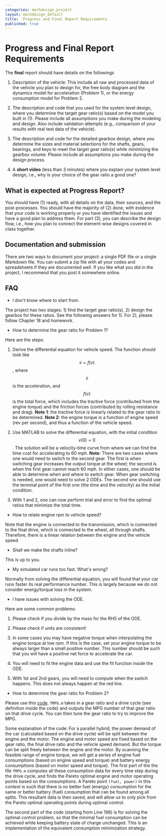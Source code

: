 ```yaml
---
categories: mechdesign_project
layout: mechdesign_default
title:  Progress and Final Report Requirements
published: true
---
```

<style TYPE="text/css">
code.has-jax {font: inherit; font-size: 100%; background: inherit; border: inherit;}
</style>
<script type="text/x-mathjax-config">
MathJax.Hub.Config({
    tex2jax: {
        inlineMath: [['$','$'], ['\\(','\\)']],
        skipTags: ['script', 'noscript', 'style', 'textarea', 'pre'] // removed 'code' entry
    }
});
MathJax.Hub.Queue(function() {
    var all = MathJax.Hub.getAllJax(), i;
    for(i = 0; i < all.length; i += 1) {
        all[i].SourceElement().parentNode.className += ' has-jax';
    }
});
</script>
<script type="text/javascript" src="http://cdn.mathjax.org/mathjax/latest/MathJax.js?config=TeX-AMS-MML_HTMLorMML"></script>


# Progress and Final Report Requirements

The **final** report should have details on the followings

1. Description of the vehicle: This include all raw and processed data of the vehicle you 
plan to design for, the free body diagram and the dynamics model for acceleration (Problem 1), 
or the energy consumption model for Problem 2.

2. The description and code that you used for the system level design, where you determine the target
gear ratio(s) based on the model you built in (1). Please include all assumptions 
you make during the modeling and design. Also include validation attempts (e.g., comparison of 
your results with real test data of the vehicle).

3. The description and code for the detailed gearbox design, where you determine 
the sizes and material selections for the shafts, gears, bearings, and keys to meet 
the target gear ratio(s) while minimizing the gearbox volume. 
Please include all assumptions you make during the design process.

4. A **short video** (less than 3 minutes) where you explain your system level design, i.e., 
why is your choice of the gear ratio a good one?

## What is expected at Progress Report?

You should have (1) ready, with all details on the data, their sources, and the post-processes. 
You should have the majority of (2) done, with evidence that your code is working properly 
or you have identified the issues and have a good plan to address them. For part (3), 
you can describe the design flow, i.e., how you plan to connect the element-wise designs covered in
class together.

## Documentation and submission

There are two ways to document your project: a single PDF file or a single Markdown file. 
You can submit a zip file with all your codes and spreadsheets if they are documented well. 
If you like what you did in the project, I recommend that you post it somewhere online. 

## FAQ

* I don't know where to start from.

The project has two stages: 1) find the target gear ratio(s), 2) design the gearbox for these ratios.
See the following answers for 1). For 2), please follow Chapter 18 and homework.

* How to determine the gear ratio for Problem 1?

Here are the steps: 

1. Derive the differential equation for vehicle speed. The function should 
look like $$\dot{v} = f(v)$$, where $$\dot{v}$$ is the acceleration, and $$f(v)$$ is the total force,
which includes the tractive force (contributed from the engine torque) and the friction forces 
(contributed by rolling resistance and drag). **Note 1**: the tractive force is linearly related to 
the gear ratio to be determined. **Note 2**: the engine torque is a function of engine speed 
(rev per second), and thus a function of the vehicle speed.

2. Use MATLAB to solve the differential equation, with the initial condition $$v(0)=0$$. 
The solution will be a velocity-time curve from where we can find the time cost for accelerating
to 60 mph. **Note**: There are two cases where one would need to switch to the second gear. 
The first is when switching gear increases the output torque at the wheel; the second is when
the first gear cannot reach 60 mph. In either cases, one should be able to determine when 
and where to switch gear. When gear switching is needed, one would need to solve 2 ODEs. The 
second one should use the terminal point of the first one (the time and the velocity) as 
the initial condition.

3. With 1 and 2, one can now perform trial and error to find the optimal ratios that minimize
the total time.

* How to relate engine rpm to vehicle speed?

Note that the engine is connected to the transmission, which is connected to the final drive, 
which is connected to the wheel, all through shafts. Therefore, there is a linear relation 
between the engine and the vehicle speed.

* Shall we make the shafts inline?

This is up to you.

* My simulated car runs too fast. What's wrong?

Normally from solving the differential equation, you will found that your car runs faster
its real performance number. This is largely because we do not consider energy/torque loss in the 
system.

* I have issues with solving the ODE.

Here are some common problems: 

1. Please check if you divide by the mass for the RHS of the ODE.

2. Please check if units are consistent! 

3. In some cases you may have negative torque when
interpolating the engine torque at low rpm. If this is the case, set your engine torque to be 
always larger than a small positive number. This number should be such that you will have a 
positive net force to accelerate the car. 

4. You will need to fit the engine data and use the fit function inside the ODE.

5. With 1st and 2nd gears, you will need to compute when the switch happens. This does not
always happen at the red line.

* How to determine the gear ratio for Problem 2?

Please use this [code](\_teaching\mechdesign\ECMS_MEE342.zip). ```fMPG.m``` takes in a gear ratio and a drive cycle (see definition 
inside the code) and outputs the MPG number of that gear ratio on that drive cycle. You can
then tune the gear ratio to try to improve the MPG.

Some explanation of the code: For a parallel hybrid, the power demand of the car (calculated
based on the drive cycle) will be split between the engine and the motor. The engine and motor
speed are fixed based on the gear ratio, the final drive ratio and the vehicle speed demand. But
the torque can be split freely between the engine and the motor. By scanning the feasible range
of engine torque, we will get a series of engine fuel consumptions (based on engine speed and torque) and
battery energy consumptions (based on motor speed and torque). The first part of the 
the file ```fMPG.m``` computes all these consumption data for every time step during the drive cycle,
and finds the Pareto optimal engine and motor operating points based on the consumptions. A
Pareto point ```(fuel, power)``` in this context is such that there is no better fuel 
(energy) consumption for the same
or better battery (fuel) consumption that can be found among all splits. This resultant data
is then saved, and will allow us to only pick from the Pareto optimal operating points during 
optimal control.

The second part of the code (starting from Line 198) is for solving the optimal control problem, 
so that the minimal fuel consumption can be achieved while keeping battery state of charge
unchanged. This is an implementation of the equivalent consumption minimization strategy.






